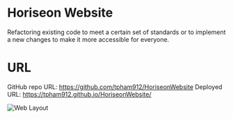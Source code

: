 # Horiseon Website
Refactoring existing code to meet a certain set of standards or to implement a new changes to make it more accessible for everyone. 

# URL
GitHub repo URL: https://github.com/tpham912/HoriseonWebsite
Deployed URL: https://tpham912.github.io/HoriseonWebsite/

<img src="assets/images/tpham912.github.io_HoriseonWebsite.png" alt="Web Layout">